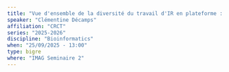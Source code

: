```yaml
---
title: "Vue d'ensemble de la diversité du travail d'IR en plateforme : analyse, formation, facturation !"
speaker: "Clémentine Décamps"
affiliation: "CRCT"
series: "2025-2026"
discipline: "Bioinformatics"
when: "25/09/2025 - 13:00"
type: bigre
where: "IMAG Seminaire 2"
---
```

